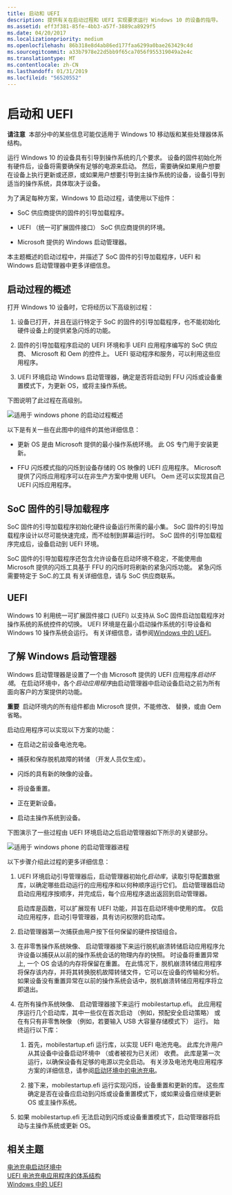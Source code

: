 ```yaml
---
title: 启动和 UEFI
description: 提供有关在启动过程和 UEFI 实现要求运行 Windows 10 的设备的指导。
ms.assetid: eff3f381-85fe-4bb3-a57f-3889ca8929f5
ms.date: 04/20/2017
ms.localizationpriority: medium
ms.openlocfilehash: 86b318e8d4ab86ed177faa6299a0bae263429c4d
ms.sourcegitcommit: a33b7978e22d5bb9f65ca7056f955319049a2e4c
ms.translationtype: MT
ms.contentlocale: zh-CN
ms.lasthandoff: 01/31/2019
ms.locfileid: "56520552"
---
```

# <a name="boot-and-uefi"></a>启动和 UEFI


**请注意**  本部分中的某些信息可能仅适用于 Windows 10 移动版和某些处理器体系结构。

 

运行 Windows 10 的设备具有引导到操作系统的几个要求。 设备的固件初始化所有硬件后，设备将需要确保有足够的电源来启动。 然后，需要确保如果用户想要在设备上执行更新或还原，或如果用户想要引导到主操作系统的设备，设备引导到适当的操作系统，具体取决于设备。

为了满足每种方案，Windows 10 启动过程，请使用以下组件：

-   SoC 供应商提供的固件的引导加载程序。

-   UEFI （统一可扩展固件接口） SoC 供应商提供的环境。

-   Microsoft 提供的 Windows 启动管理器。

本主题概述的启动过程中，并描述了 SoC 固件的引导加载程序，UEFI 和 Windows 启动管理器中更多详细信息。

## <a name="overview-of-the-boot-process"></a>启动过程的概述


打开 Windows 10 设备时，它将经历以下高级别过程：

1.  设备已打开，并且在运行特定于 SoC 的固件的引导加载程序，也不能初始化硬件设备上的提供紧急闪烁的功能。

2.  固件的引导加载程序启动的 UEFI 环境和手 UEFI 应用程序编写的 SoC 供应商、 Microsoft 和 Oem 的控件上。 UEFI 驱动程序和服务，可以利用这些应用程序。

3.  UEFI 环境启动 Windows 启动管理器，确定是否将启动到 FFU 闪烁或设备重置模式下，为更新 OS，或将主操作系统。

下图说明了此过程在高级别。

![适用于 windows phone 的启动过程概述](images/oem-boot-flow-overview.png)

以下是有关一些在此图中的组件的其他详细信息：

-   更新 OS 是由 Microsoft 提供的最小操作系统环境。 此 OS 专门用于安装更新。

-   FFU 闪烁模式指的闪烁到设备存储的 OS 映像的 UEFI 应用程序。 Microsoft 提供了闪烁应用程序可以在非生产方案中使用 UEFI。 Oem 还可以实现其自己 UEFI 闪烁应用程序。

## <a name="soc-firmware-boot-loaders"></a>SoC 固件的引导加载程序


SoC 固件的引导加载程序初始化硬件设备运行所需的最小集。 SoC 固件的引导加载程序设计以尽可能快速完成，而不绘制到屏幕运行时。 SoC 固件的引导加载程序完成后，设备启动到 UEFI 环境。

SoC 固件的引导加载程序还包含允许设备在启动环境不稳定，不能使用由 Microsoft 提供的闪烁工具基于 FFU 的闪烁时将刷新的紧急闪烁功能。 紧急闪烁需要特定于 SoC.的工具 有关详细信息，请与 SoC 供应商联系。

## <a name="uefi"></a>UEFI


Windows 10 利用统一可扩展固件接口 (UEFI) 以支持从 SoC 固件启动加载程序对操作系统的系统控件的切换。 UEFI 环境是在最小启动操作系统的引导设备和 Windows 10 操作系统会运行。 有关详细信息，请参阅[Windows 中的 UEFI](uefi-in-windows.md)。

## <a name="understanding-the-windows-boot-manager"></a>了解 Windows 启动管理器


Windows 启动管理器是设置了一个由 Microsoft 提供的 UEFI 应用程序*启动环境*。 在启动环境中，各个*启动应用程序*由启动管理器中启动设备启动之前为所有面向客户的方案提供的功能。

**重要**  启动环境内的所有组件都由 Microsoft 提供，不能修改、 替换，或由 Oem 省略。

 

启动应用程序可以实现以下方案的功能：

-   在启动之前设备电池充电。

-   捕获和保存脱机故障的转储 （开发人员仅生成）。

-   闪烁的具有新的映像的设备。

-   将设备重置。

-   正在更新设备。

-   启动主操作系统到设备。

下图演示了一些过程由 UEFI 环境启动之后启动管理器如下所示的关键部分。

![适用于 windows phone 的启动管理器进程](images/oem-boot-flow-detail.png)

以下步骤介绍此过程的更多详细信息：

1.  UEFI 环境启动引导管理器后，启动管理器初始化*启动库*，读取引导配置数据库，以确定哪些启动运行的应用程序和以何种顺序运行它们。 启动管理器启动启动应用程序按顺序，并完成后，每个应用程序退出返回到启动管理器。

    启动库是函数，可以扩展现有 UEFI 功能，并旨在启动环境中使用的库。 仅启动应用程序，启动引导管理器，具有访问权限的启动库。

2.  启动管理器第一次捕获由用户按下任何保留的硬件按钮组合。

3.  在非零售操作系统映像、 启动管理器接下来运行脱机崩溃转储启动应用程序允许设备以捕获从以前的操作系统会话的物理内存的快照。 时设备将重置异常上, 一个 OS 会话的内存将保留在重置。 在此情况下，脱机崩溃转储应用程序将保存该内存，并将其转换脱机故障转储文件，它可以在设备的传输和分析。 如果设备没有重置异常在以前的操作系统会话中，脱机崩溃转储应用程序将立即退出。

4.  在所有操作系统映像、 启动管理器接下来运行 mobilestartup.efi。 此应用程序运行几个启动库，其中一些仅在首次启动 （例如，预配安全启动策略） 或在有只有非零售映像 （例如，若要输入 USB 大容量存储模式下） 运行。 始终运行以下库：

    1.  首先，mobilestartup.efi 运行库，以实现 UEFI 电池充电。 此库允许用户从其设备中设备启动环境中 （或者被视为已关闭） 收费。 此库是第一次运行，以确保设备有足够的电源以完全启动。 有关涉及电池充电应用程序方案的详细信息，请参阅[启动环境中的电池充电](battery-charging-in-the-boot-environment.md)。

    2.  接下来，mobilestartup.efi 运行实现闪烁，设备重置和更新的库。 这些库确定是否在设备应启动到闪烁或设备重置模式下，或如果设备应继续更新 OS 或主操作系统。

5.  如果 mobilestartup.efi 无法启动到闪烁或设备重置模式下，启动管理器将启动与主操作系统或更新 OS。

## <a name="related-topics"></a>相关主题
[电池充电启动环境中](battery-charging-in-the-boot-environment.md)  
[UEFI 电池充电应用程序的体系结构](architecture-of-the-uefi-battery-charging-application.md)  
[Windows 中的 UEFI](uefi-in-windows.md)  



